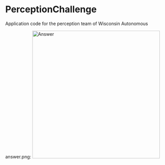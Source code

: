 # PerceptionChallenge
Application code for the perception team of Wisconsin Autonomous

answer.png:
<img src="answer.png" alt="Answer" width="400">
